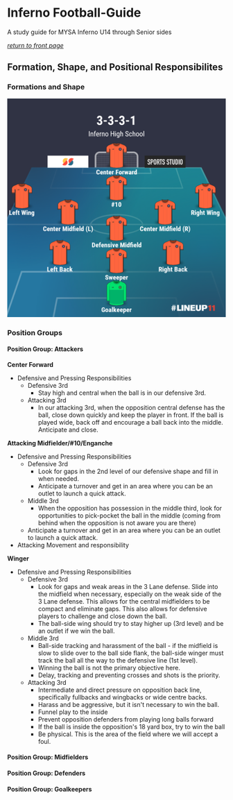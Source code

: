# Inferno Football-Guide
A study guide for MYSA Inferno U14 through Senior sides

[_return to front page_](./../README.md)

## Formation, Shape, and Positional Responsibilites

### Formations and Shape

![3-3-3-1](../images/3-3-3-1.png)

### Position Groups

#### Position Group: Attackers

**Center Forward**

* Defensive and Pressing Responsibilities
  * Defensive 3rd
    * Stay high and central when the ball is in our defensive 3rd.  
  * Attacking 3rd
    * In our attacking 3rd, when the opposition central defense has the ball, close down quickly and keep the player in front.  If the ball is played wide, back off and encourage a ball back into the middle.  Anticipate and close.

**Attacking Midfielder/#10/Enganche**

* Defensive and Pressing Responsibilities
  * Defensive 3rd
    * Look for gaps in the 2nd level of our defensive shape and fill in when needed.
    * Anticipate a turnover and get in an area where you can be an outlet to launch a quick attack.
  * Middle 3rd
    * When the opposition has possession in the middle third, look for opportunities to pick-pocket the ball in the middle (coming from behind when the opposition is not aware you are there) 
   * Anticipate a turnover and get in an area where you can be an outlet to launch a quick attack.
* Attacking Movement and responsibility

**Winger**

* Defensive and Pressing Responsibilities
  * Defensive 3rd
    * Look for gaps and weak areas in the 3 Lane defense.  Slide into the midfield when necessary, especially on the weak side of the 3 Lane defense.  This allows for the central midfielders to be compact and eliminate gaps.  This also allows for defensive players to challenge and close down the ball.
    * The ball-side wing should try to stay higher up (3rd level) and be an outlet if we win the ball.
  * Middle 3rd
    * Ball-side tracking and harassment of the ball - if the midfield is slow to slide over to the ball side flank, the ball-side winger must track the ball all the way to the defensive line (1st level).
    * Winning the ball is not the primary objective here.
    * Delay, tracking and preventing crosses and shots is the priority.
  * Attacking 3rd
    * Intermediate and direct pressure on opposition back line, specifically fullbacks and wingbacks or wide centre backs.
    * Harass and be aggressive, but it isn't necessary to win the ball.
    * Funnel play to the inside
    * Prevent opposition defenders from playing long balls forward
    * If the ball is inside the opposition's 18 yard box, try to win the ball
    * Be physical.  This is the area of the field where we will accept a foul.  

#### Position Group: Midfielders

#### Position Group: Defenders

#### Position Group: Goalkeepers

